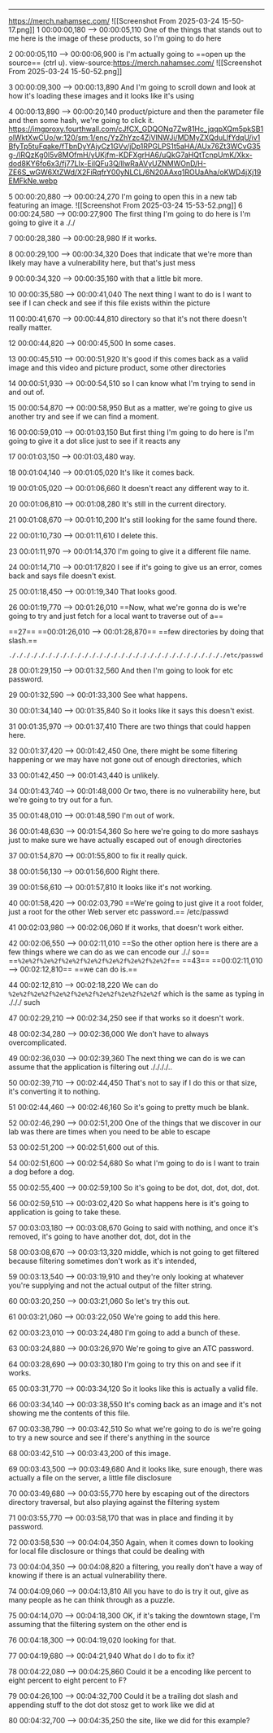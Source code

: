 


---
https://merch.nahamsec.com/
![[Screenshot From 2025-03-24 15-50-17.png]]
1
00:00:00,180 --> 00:00:05,110
One of the things that stands out to me here is the image of these products, so I'm going to do here

2
00:00:05,110 --> 00:00:06,900
is I'm actually going to ==open up the source== (ctrl u).  view-source:https://merch.nahamsec.com/
![[Screenshot From 2025-03-24 15-50-52.png]]


3
00:00:09,300 --> 00:00:13,890
And I'm going to scroll down and look at how it's loading these images and it looks like it's using

4
00:00:13,890 --> 00:00:20,140
product/picture and then the parameter file and then some hash, we're going to click it.
https://imgproxy.fourthwall.com/cJfCX_GDQONq7Zw81Hc_jqqpXQm5pkSB1olWktXwCUo/w:120/sm:1/enc/YzZhYzc4ZjVlNWJi/MDMyZXQduLlfYdqU/iv1BfyTp5tuFqake/fTbnDyYAjyCz1GVv/jDp1RPGLPS1t5aHA/AUx76Zt3WCvG35g-/IRQzKg0l5v8MOfmH/yUKjfm-KDFXgrHA6/uQkG7aHQtTcnpUmK/Xkx-dod8KY6fo6x3/fj77LIx-EilQFu3Q/lIwRaAVyUZNMWOnD/H-ZE6S_wGW6XtZWd/X2FiRqfrY00yNLCL/6N20AAxq1ROUaAha/oKWD4jXj19EMFkNe.webp

5
00:00:20,880 --> 00:00:24,270
I'm going to open this in a new tab featuring an image.
![[Screenshot From 2025-03-24 15-53-52.png]]
6
00:00:24,580 --> 00:00:27,900
The first thing I'm going to do here is I'm going to give it a ././

7
00:00:28,380 --> 00:00:28,980
If it works.

8
00:00:29,100 --> 00:00:34,320
Does that indicate that we're more than likely may have a vulnerability here, but that's just mess

9
00:00:34,320 --> 00:00:35,160
with that a little bit more.

10
00:00:35,580 --> 00:00:41,040
The next thing I want to do is I want to see if I can check and see if this file exists within the picture

11
00:00:41,670 --> 00:00:44,810
directory so that it's not there doesn't really matter.

12
00:00:44,820 --> 00:00:45,500
In some cases.

13
00:00:45,510 --> 00:00:51,920
It's good if this comes back as a valid image and this video and picture product, some other directories

14
00:00:51,930 --> 00:00:54,510
so I can know what I'm trying to send in and out of.

15
00:00:54,870 --> 00:00:58,950
But as a matter, we're going to give us another try and see if we can find a moment.

16
00:00:59,010 --> 00:01:03,150
But first thing I'm going to do here is I'm going to give it a dot slice just to see if it reacts any

17
00:01:03,150 --> 00:01:03,480
way.

18
00:01:04,140 --> 00:01:05,020
It's like it comes back.

19
00:01:05,020 --> 00:01:06,660
It doesn't react any different way to it.

20
00:01:06,810 --> 00:01:08,280
It's still in the current directory.

21
00:01:08,670 --> 00:01:10,200
It's still looking for the same found there.

22
00:01:10,730 --> 00:01:11,610
I delete this.

23
00:01:11,970 --> 00:01:14,370
I'm going to give it a different file name.

24
00:01:14,710 --> 00:01:17,820
I see if it's going to give us an error, comes back and says file doesn't exist.

25
00:01:18,450 --> 00:01:19,340
That looks good.

26
00:01:19,770 --> 00:01:26,010
==Now, what we're gonna do is we're going to try and just fetch for a local want to traverse out of a==

==27==
==00:01:26,010 --> 00:01:28,870==
==few directories by doing that slash.==

`././././././././././././././././././././././././././././././etc/passwd`

28
00:01:29,150 --> 00:01:32,560
And then I'm going to look for etc password.

29
00:01:32,590 --> 00:01:33,300
See what happens.

30
00:01:34,140 --> 00:01:35,840
So it looks like it says this doesn't exist.

31
00:01:35,970 --> 00:01:37,410
There are two things that could happen here.

32
00:01:37,420 --> 00:01:42,450
One, there might be some filtering happening or we may have not gone out of enough directories, which

33
00:01:42,450 --> 00:01:43,440
is unlikely.

34
00:01:43,740 --> 00:01:48,000
Or two, there is no vulnerability here, but we're going to try out for a fun.

35
00:01:48,010 --> 00:01:48,590
I'm out of work.

36
00:01:48,630 --> 00:01:54,360
So here we're going to do more sashays just to make sure we have actually escaped out of enough directories

37
00:01:54,870 --> 00:01:55,800
to fix it really quick.

38
00:01:56,130 --> 00:01:56,600
Right there.

39
00:01:56,610 --> 00:01:57,810
It looks like it's not working.

40
00:01:58,420 --> 00:02:03,790
==We're going to just give it a root folder, just a root for the other Web server etc password.==
/etc/passwd


41
00:02:03,980 --> 00:02:06,060
If it works, that doesn't work either.

42
00:02:06,550 --> 00:02:11,010
==So the other option here is there are a few things where we can do as we can encode our ././ so==
==`%2e%2f%2e%2f%2e%2f%2e%2f%2e%2f%2e%2f%2e%2f`==
==43==
==00:02:11,010 --> 00:02:12,810==
==we can do is.==

44
00:02:12,810 --> 00:02:18,220
We can do `%2e%2f%2e%2f%2e%2f%2e%2f%2e%2f%2e%2f%2e%2f` which is the same as typing in ./././  such

47
00:02:29,210 --> 00:02:34,250
see if that works so it doesn't work.

48
00:02:34,280 --> 00:02:36,000
We don't have to always overcomplicated.

49
00:02:36,030 --> 00:02:39,360
The next thing we can do is we can assume that the application is filtering out  ././././..

50
00:02:39,710 --> 00:02:44,450
That's not to say if I do this or that size, it's converting it to nothing.

51
00:02:44,460 --> 00:02:46,160
So it's going to pretty much be blank.

52
00:02:46,290 --> 00:02:51,200
One of the things that we discover in our lab was there are times when you need to be able to escape

53
00:02:51,200 --> 00:02:51,600
out of this.

54
00:02:51,600 --> 00:02:54,680
So what I'm going to do is I want to train a dog before a dog.

55
00:02:55,400 --> 00:02:59,100
So it's going to be dot, dot, dot, dot, dot.

56
00:02:59,510 --> 00:03:02,420
So what happens here is it's going to application is going to take these.

57
00:03:03,180 --> 00:03:08,670
Going to said with nothing, and once it's removed, it's going to have another dot, dot, dot in the

58
00:03:08,670 --> 00:03:13,320
middle, which is not going to get filtered because filtering sometimes don't work as it's intended,

59
00:03:13,540 --> 00:03:19,910
and they're only looking at whatever you're supplying and not the actual output of the filter string.

60
00:03:20,250 --> 00:03:21,060
So let's try this out.

61
00:03:21,060 --> 00:03:22,050
We're going to add this here.

62
00:03:23,010 --> 00:03:24,480
I'm going to add a bunch of these.

63
00:03:24,880 --> 00:03:26,970
We're going to give an ATC password.

64
00:03:28,690 --> 00:03:30,180
I'm going to try this on and see if it works.

65
00:03:31,770 --> 00:03:34,120
So it looks like this is actually a valid file.

66
00:03:34,140 --> 00:03:38,550
It's coming back as an image and it's not showing me the contents of this file.

67
00:03:38,790 --> 00:03:42,510
So what we're going to do is we're going to try a new source and see if there's anything in the source

68
00:03:42,510 --> 00:03:43,200
of this image.

69
00:03:43,500 --> 00:03:49,680
And it looks like, sure enough, there was actually a file on the server, a little file disclosure

70
00:03:49,680 --> 00:03:55,770
here by escaping out of the directors directory traversal, but also playing against the filtering system

71
00:03:55,770 --> 00:03:58,170
that was in place and finding it by password.

72
00:03:58,530 --> 00:04:04,350
Again, when it comes down to looking for local file disclosure or things that could be dealing with

73
00:04:04,350 --> 00:04:08,820
a filtering, you really don't have a way of knowing if there is an actual vulnerability there.

74
00:04:09,060 --> 00:04:13,810
All you have to do is try it out, give as many people as he can think through as a puzzle.

75
00:04:14,070 --> 00:04:18,300
OK, if it's taking the downtown stage, I'm assuming that the filtering system on the other end is

76
00:04:18,300 --> 00:04:19,020
looking for that.

77
00:04:19,680 --> 00:04:21,940
What do I do to fix it?

78
00:04:22,080 --> 00:04:25,860
Could it be a encoding like percent to eight percent to eight percent to F?

79
00:04:26,100 --> 00:04:32,700
Could it be a trailing dot slash and appending stuff to the dot dot stosz get to work like we did at

80
00:04:32,700 --> 00:04:35,250
the site, like we did for this example?